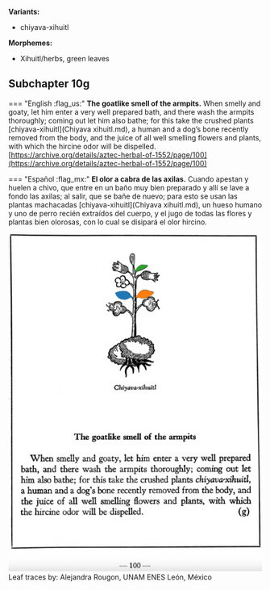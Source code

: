 **Variants:**

- chiyava-xihuitl


**Morphemes:**

- Xihuitl/herbs, green leaves


## Subchapter 10g  

=== "English :flag_us:"
    **The goatlike smell of the armpits.** When smelly and goaty, let him enter a very well prepared bath, and there wash the armpits thoroughly; coming out let him also bathe; for this take the crushed plants [chiyava-xihuitl](Chiyava xihuitl.md), a human and a dog’s bone recently removed from the body, and the juice of all well smelling flowers and plants, with which the hircine odor will be dispelled.  
    [https://archive.org/details/aztec-herbal-of-1552/page/100](https://archive.org/details/aztec-herbal-of-1552/page/100)  


=== "Español :flag_mx:"
    **El olor a cabra de las axilas.** Cuando apestan y huelen a chivo, que entre en un baño muy bien preparado y allí se lave a fondo las axilas; al salir, que se bañe de nuevo; para esto se usan las plantas machacadas [chiyava-xihuitl](Chiyava xihuitl.md), un hueso humano y uno de perro recién extraídos del cuerpo, y el jugo de todas las flores y plantas bien olorosas, con lo cual se disipará el olor hircino.  

![A_ID093_p100_01_Chiyava_xihuitl.png](assets/A_ID093_p100_01_Chiyava_xihuitl.png)  
Leaf traces by: Alejandra Rougon, UNAM ENES León, México  
